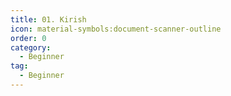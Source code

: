 ```yaml
---
title: 01. Kirish
icon: material-symbols:document-scanner-outline
order: 0
category:
  - Beginner
tag:
  - Beginner
---
```


